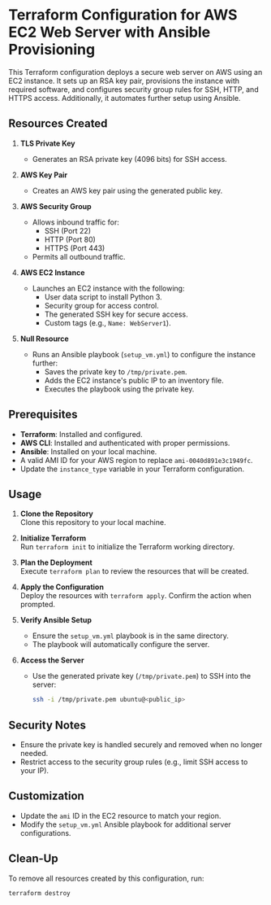 # Terraform Configuration for AWS EC2 Web Server with Ansible Provisioning

This Terraform configuration deploys a secure web server on AWS using an EC2 instance. It sets up an RSA key pair, provisions the instance with required software, and configures security group rules for SSH, HTTP, and HTTPS access. Additionally, it automates further setup using Ansible.

## Resources Created

1. **TLS Private Key**
   - Generates an RSA private key (4096 bits) for SSH access.

2. **AWS Key Pair**
   - Creates an AWS key pair using the generated public key.

3. **AWS Security Group**
   - Allows inbound traffic for:
     - SSH (Port 22)
     - HTTP (Port 80)
     - HTTPS (Port 443)
   - Permits all outbound traffic.

4. **AWS EC2 Instance**
   - Launches an EC2 instance with the following:
     - User data script to install Python 3.
     - Security group for access control.
     - The generated SSH key for secure access.
     - Custom tags (e.g., `Name: WebServer1`).

5. **Null Resource**
   - Runs an Ansible playbook (`setup_vm.yml`) to configure the instance further:
     - Saves the private key to `/tmp/private.pem`.
     - Adds the EC2 instance's public IP to an inventory file.
     - Executes the playbook using the private key.

## Prerequisites

- **Terraform**: Installed and configured.
- **AWS CLI**: Installed and authenticated with proper permissions.
- **Ansible**: Installed on your local machine.
- A valid AMI ID for your AWS region to replace `ami-0040d891e3c1949fc`.
- Update the `instance_type` variable in your Terraform configuration.

## Usage

1. **Clone the Repository**  
   Clone this repository to your local machine.

2. **Initialize Terraform**  
   Run `terraform init` to initialize the Terraform working directory.

3. **Plan the Deployment**  
   Execute `terraform plan` to review the resources that will be created.

4. **Apply the Configuration**  
   Deploy the resources with `terraform apply`. Confirm the action when prompted.

5. **Verify Ansible Setup**  
   - Ensure the `setup_vm.yml` playbook is in the same directory.
   - The playbook will automatically configure the server.

6. **Access the Server**  
   - Use the generated private key (`/tmp/private.pem`) to SSH into the server:
     ```bash
     ssh -i /tmp/private.pem ubuntu@<public_ip>
     ```

## Security Notes

- Ensure the private key is handled securely and removed when no longer needed.
- Restrict access to the security group rules (e.g., limit SSH access to your IP).

## Customization

- Update the `ami` ID in the EC2 resource to match your region.
- Modify the `setup_vm.yml` Ansible playbook for additional server configurations.

## Clean-Up

To remove all resources created by this configuration, run:
```bash
terraform destroy